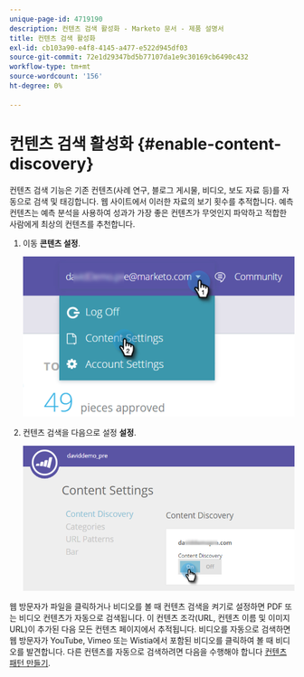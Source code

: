 ```yaml
---
unique-page-id: 4719190
description: 컨텐츠 검색 활성화 - Marketo 문서 - 제품 설명서
title: 컨텐츠 검색 활성화
exl-id: cb103a90-e4f8-4145-a477-e522d945df03
source-git-commit: 72e1d29347bd5b77107da1e9c30169cb6490c432
workflow-type: tm+mt
source-wordcount: '156'
ht-degree: 0%

---
```


# 컨텐츠 검색 활성화 {#enable-content-discovery}

컨텐츠 검색 기능은 기존 컨텐츠(사례 연구, 블로그 게시물, 비디오, 보도 자료 등)를 자동으로 검색 및 태깅합니다. 웹 사이트에서 이러한 자료의 보기 횟수를 추적합니다.  예측 컨텐츠는 예측 분석을 사용하여 성과가 가장 좋은 컨텐츠가 무엇인지 파악하고 적합한 사람에게 최상의 컨텐츠를 추천합니다.

1. 이동 **콘텐츠 설정**.

   ![](assets/settings-dropdown-hand.png)

1. 컨텐츠 검색을 다음으로 설정 **설정**.

   ![](assets/content-discovery-on-hand.png)

웹 방문자가 파일을 클릭하거나 비디오를 볼 때 컨텐츠 검색을 켜기로 설정하면 PDF 또는 비디오 컨텐츠가 자동으로 검색됩니다. 이 컨텐츠 조각(URL, 컨텐츠 이름 및 이미지 URL)이 추가된 다음 모든 컨텐츠 페이지에서 추적됩니다. 비디오를 자동으로 검색하면 웹 방문자가 YouTube, Vimeo 또는 Wistia에서 포함된 비디오를 클릭하여 볼 때 비디오를 발견합니다. 다른 컨텐츠를 자동으로 검색하려면 다음을 수행해야 합니다 [컨텐츠 패턴 만들기](/help/marketo/product-docs/predictive-content/getting-started/create-content-patterns.md).
